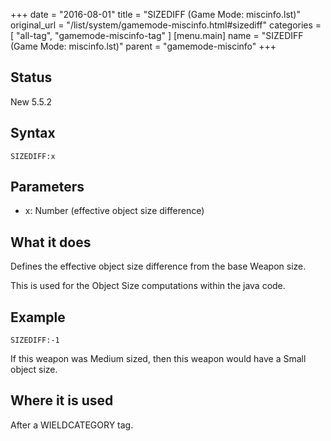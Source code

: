 +++
date = "2016-08-01"
title = "SIZEDIFF (Game Mode: miscinfo.lst)"
original_url = "/list/system/gamemode-miscinfo.html#sizediff"
categories = [ "all-tag", "gamemode-miscinfo-tag" ]
[menu.main]
    name = "SIZEDIFF (Game Mode: miscinfo.lst)"
    parent = "gamemode-miscinfo"
+++

## Status

New 5.5.2

## Syntax

`SIZEDIFF:x`

## Parameters

-   x: Number (effective object size difference)



What it does
------------

Defines the effective object size difference from the base Weapon size.

This is used for the Object Size computations within the java code.

Example
-------

`SIZEDIFF:-1`

If this weapon was Medium sized, then this weapon would have a Small
object size.

Where it is used
----------------

After a WIELDCATEGORY tag.

